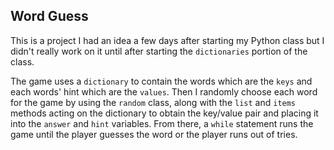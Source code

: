 ## Word Guess

This is a project I had an idea a few days after starting my Python class but I didn't really work on it until after starting the `dictionaries` portion of the class. 

The game uses a `dictionary` to contain the words which are the `keys` and each words' hint which are the `values`. Then I randomly choose each word for the game by using the `random` class, along with the `list` and `items` methods acting on the dictionary to obtain the key/value pair and placing it into the `answer` and `hint` variables. From there, a `while` statement runs the game until the player guesses the word or the player runs out of tries.

